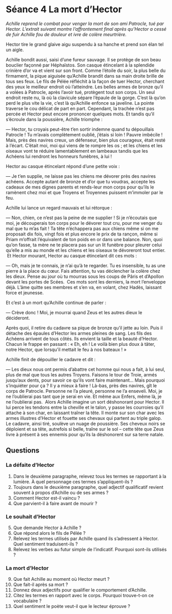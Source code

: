 # Séance 4 La mort d’Hector
 
​*Achille reprend le combat pour venger la mort de son ami Patrocle, tué par Hector.*
*L’extrait suivant montre l’affrontement final après qu’Hector a cessé de fuir Achille fou de douleur et ivre de colère meurtrière.*
 
Hector tire le grand glaive aigu suspendu à sa hanche et prend son élan tel un aigle.

Achille bondit aussi, saisi d’une fureur sauvage. Il se protège de son beau bouclier façonné par Héphaïstos. Son casque étincelant à la splendide crinière d’or va et vient sur son front. Comme l’étoile du soir, la plus belle du firmament, la pique aiguisée qu’Achille brandit dans sa main droite brille de tous ses feux. Le fils de Pélée réfléchit à la façon de tuer Hector, cherchant des yeux le meilleur endroit où l’atteindre. Les belles armes de bronze qu’il a volées à Patrocle, après l’avoir tué, protègent tout son corps. Un seul endroit reste nu, là où la clavicule sépare l’épaule de la gorge. C’est là qu’on perd le plus vite la vie, c’est là qu’Achille enfonce sa javeline. La pointe traverse le cou délicat de part en part. Cependant, la trachée n’est pas percée et Hector peut encore prononcer quelques mots. Et tandis qu’il s’écroule dans la poussière, Achille triomphe :

— Hector, tu croyais peut-être t’en sortir indemne quand tu dépouillais Patrocle ! Tu m’avais complètement oublié, j’étais si loin ! Pauvre imbécile ! Mais, près des navires creux, un défenseur, bien plus courageux, était resté à l’écart. C’était moi, moi qui viens de te rompre les os ; et les chiens et les oiseaux vont te réduire lamentablement en lambeaux tandis que les Achéens lui rendront les honneurs funèbres, à lui !

Hector au casque étincelant répond d’une petite voix :

— Je t’en supplie, ne laisse pas les chiens me dévorer près des navires achéens. Accepte autant de bronze et d’or que tu voudras, accepte les cadeaux de mes dignes parents et rends-leur mon corps pour qu’ils le ramènent chez moi et que Troyens et Troyennes puissent m’immoler par le feu.

​Achille lui lance un regard mauvais et lui rétorque :

​— Non, chien, ce n’est pas la peine de me supplier ! Si je n’écoutais que moi, je découperais ton corps pour le dévorer tout cru, pour me venger du mal que tu m’as fait ! Ta tête n’échappera pas aux chiens même si on me proposait dix fois, vingt fois et plus encore le prix de ta rançon, même si Priam m’offrait l’équivalent de ton poids en or dans une balance. Non, quoi qu’on fasse, ta mère ne te placera pas sur un lit funèbre pour pleurer celui qu’elle a mis au monde et les chiens et les oiseaux te dévoreront tout entier.
​
Et Hector mourant, Hector au casque étincelant dit ces mots :

​— Oh, mais je te connais, je n’ai qu’à te regarder. Tu es insensible, tu as une pierre à la place du cœur. Fais attention, tu vas déclencher la colère chez les dieux. Pense au jour où tu mourras sous les coups de Pâris et d’Apollon devant les portes de Scées.
​
Ces mots sont les derniers, la mort l’enveloppe déjà. L’âme quitte ses membres et s’en va, en volant, chez Hadès, laissant force et jeunesse.

​Et c’est à un mort qu’Achille continue de parler :

​— Crève donc ! Moi, je mourrai quand Zeus et les autres dieux le décideront.

​Après quoi, il retire du cadavre sa pique de bronze qu’il jette au loin. Puis il détache des épaules d’Hector les armes pleines de sang. Les fils des Achéens arrivent de tous côtés. Ils envient la taille et la beauté d’Hector. Chacun le frappe en passant : « Eh, eh ! Le voilà bien plus doux à tâter, notre Hector, que lorsqu’il mettait le feu à nos bateaux ! »

​Achille finit de dépouiller le cadavre et dit :

​— Les dieux nous ont permis d’abattre cet homme qui nous a fait, à lui seul, plus de mal que tous les autres Troyens. Faisons le tour de Troie, armés jusqu’aux dents, pour savoir ce qu’ils vont faire maintenant… Mais pourquoi s’inquiéter pour ça ? Il y a mieux à faire ! Là-bas, près des navires, gît le corps de Patrocle. Personne ne l’a pleuré, personne ne l’a enseveli. Moi, je ne l’oublierai pas tant que je serai en vie. Et même aux Enfers, même là, je ne l’oublierai pas.
​
Alors Achille imagine un sort déshonorant pour Hector. Il lui perce les tendons entre la cheville et le talon, y passe les courroies qu’il attache à son char, en laissant traîner la tête. Il monte sur son char avec les armes illustres d’Hector et fouette ses chevaux  qui partent au triple galop.
​
Le cadavre, ainsi tiré, soulève un nuage de poussière. Ses cheveux noirs se déploient et sa tête, autrefois si belle, traîne sur le sol – cette tête que Zeus livre à présent à ses ennemis pour qu’ils la déshonorent sur sa terre natale.
 
## Questions
 
### La défaite d’Hector
 
1. Dans le deuxième paragraphe, relevez tous les termes se rapportant à la lumière. À quel personnage ces termes s’appliquent-ils ?
2. Toujours dans le deuxième paragraphe, quel adjectif qualificatif revient souvent à propos d’Achille ou de ses armes ?
3. Comment Hector est-il  vaincu ?
4. Que parvient-il à faire avant de mourir ?
 
### Le souhait d’Hector
 
5. Que demande Hector à Achille ?
6. Que répond alors le fils de Pélée ?
7. Relevez les termes utilisés par Achille quand ils s’adressent à Hector. Quel sentiment traduisent-ils ?
8. Relevez les verbes au futur simple de l’indicatif. Pourquoi sont-ils utilisés ?
 
### La mort d’Hector
 
9. Que fait Achille au moment où Hector meurt ?
10. Que fait-il après sa mort ?
11. Donnez deux adjectifs pour qualifier le comportement d’Achille.
12. Citez les termes en rapport avec le corps. Pourquoi trouve-t-on ce vocabulaire ?
13. Quel sentiment le poète veut-il que le lecteur éprouve ?